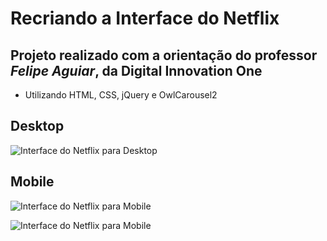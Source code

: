 # Recriando a Interface do Netflix

## Projeto realizado com a orientação do professor __*Felipe Aguiar*__, da **Digital Innovation One**

- Utilizando HTML, CSS, jQuery e OwlCarousel2

## Desktop

![Interface do Netflix para Desktop](https://github.com/FabioAsada/Clone-do-Netflix/blob/main/gifDesktop.gif)

## Mobile

![Interface do Netflix para Mobile](https://github.com/FabioAsada/Clone-do-Netflix/blob/main/gifMobile1.gif)

![Interface do Netflix para Mobile](https://github.com/FabioAsada/Clone-do-Netflix/blob/main/gifMobile2.gif)
